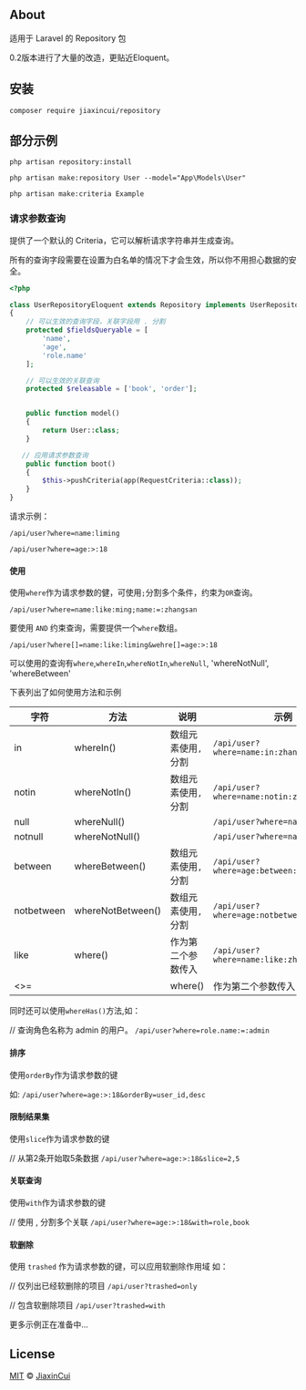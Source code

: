 ## About

适用于 Laravel 的 Repository 包

0.2版本进行了大量的改造，更贴近Eloquent。

## 安装

```terminal
composer require jiaxincui/repository
```

## 部分示例

```terminal
php artisan repository:install
```

```terminal
php artisan make:repository User --model="App\Models\User"
```

```terminal
php artisan make:criteria Example
```

### 请求参数查询

提供了一个默认的 Criteria，它可以解析请求字符串并生成查询。

所有的查询字段需要在设置为白名单的情况下才会生效，所以你不用担心数据的安全。

```php
<?php

class UserRepositoryEloquent extends Repository implements UserRepository
{
    // 可以生效的查询字段，关联字段用 . 分割
    protected $fieldsQueryable = [
        'name',
        'age',
        'role.name'
    ];

    // 可以生效的关联查询
    protected $releasable = ['book', 'order'];


    public function model()
    {
        return User::class;
    }

   // 应用请求参数查询
    public function boot()
    {
        $this->pushCriteria(app(RequestCriteria::class));
    }
}

```

请求示例：

`/api/user?where=name:liming`

`/api/user?where=age:>:18`

#### 使用

使用`where`作为请求参数的健，可使用`;`分割多个条件，约束为`OR`查询。

`/api/user?where=name:like:ming;name:=:zhangsan`

要使用 `AND` 约束查询，需要提供一个`where`数组。

`/api/user?where[]=name:like:liming&wehre[]=age:>:18`

可以使用的查询有`where`,`whereIn`,`whereNotIn`,`whereNull`, 'whereNotNull', 'whereBetween'

下表列出了如何使用方法和示例

| 字符 | 方法 | 说明 | 示例 |
-|-|-|-
| in | whereIn() | 数组元素使用`,`分割 | `/api/user?where=name:in:zhang,li,wang` |
| notin | whereNotIn() | 数组元素使用`,`分割 | `/api/user?where=name:notin:zhang,li,wang` |
| null | whereNull() | | `/api/user?where=name:null` |
| notnull | whereNotNull() | | `/api/user?where=name:notnull`  |
| between | whereBetween() | 数组元素使用`,`分割 | `/api/user?where=age:between:18,23`  |
| notbetween | whereNotBetween() | 数组元素使用`,`分割 | `/api/user?where=age:notbetween:18,23` |
| like | where() | 作为第二个参数传入 | `/api/user?where=name:like:zhang` |
| <>= | | where() | 作为第二个参数传入 | `/api/user?where=age:>:18` |

同时还可以使用`whereHas()`方法,如：

// 查询角色名称为 admin 的用户。
`/api/user?where=role.name:=:admin`

#### 排序

使用`orderBy`作为请求参数的键

如: `/api/user?where=age:>:18&orderBy=user_id,desc`

#### 限制结果集

使用`slice`作为请求参数的键

// 从第2条开始取5条数据
`/api/user?where=age:>:18&slice=2,5`

#### 关联查询

使用`with`作为请求参数的键

// 使用 , 分割多个关联
`/api/user?where=age:>:18&with=role,book`

#### 软删除

使用 `trashed` 作为请求参数的键，可以应用软删除作用域
如：

// 仅列出已经软删除的项目
`/api/user?trashed=only`

// 包含软删除项目
`/api/user?trashed=with`




更多示例正在准备中...

## License

[MIT](https://github.com/jiaxincui/repository/blob/master/LICENSE.md) © [JiaxinCui](https://github.com/jiaxincui)

